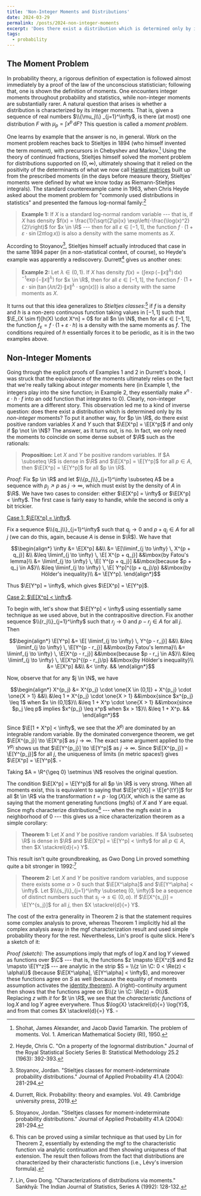 ```yaml
---
title: 'Non-Integer Moments and Distributions'
date: 2024-03-29
permalink: /posts/2024-non-integer-moments
excerpt: 'Does there exist a distribution which is determined only by its non-integer moments? To put it another way, for $p \geq 0$, do there exist random variables $X$ and $Y$ supported on $(0, \infty)$ such that $\mathbb{E}[X^p] = \mathbb{E}[X^p]$ if and only if $p \not \in \mathbb{N}$?'
tags:
  - probability
---
```

$\newcommand{\N}{\mathbb{N}}$
$\newcommand{\R}{\mathbb{R}}$
$\newcommand{\E}{\mathbb{E}}$
$\newcommand{\C}{\mathbb{C}}$
$\renewcommand{\P}{\mathbb{P}}$
$\newcommand{\one}[1]{\boldsymbol{1}_{#1}}$
## The Moment Problem

In probability theory, a rigorous definition of expectation is followed almost immediately by a proof of the law of the unconscious statistician; following that, one is shown the definition of moments. One encounters integer moments throughout probability and statistics, while non-integer moments are substantially rarer. A natural question that arises is whether a distribution is characterized by its integer moments. That is, given a sequence of real numbers $\\{\mu_j\\} _{j=1}^\infty$, is there (at most) one distribution $F$ with $\mu_p = \int x^p \, \mathrm{d}F$? This question is called a <i>moment problem</i>.

One learns by example that the answer is no, in general. Work on the moment problem reaches back to Stieltjes in 1894 (who himself invented the term <i>moment</i>), with precursors in Chebyshev and Markov.[^1] Using the theory of continued fractions, Stieltjes himself solved the moment problem for distributions supported on $(0, \infty)$, ultimately showing that it relied on the positivity of the determinants of what we now call [Hankel matrices](https://en.wikipedia.org/wiki/Hankel_matrix) built up from the prescribed moments (in the days before measure theory, Stieltjes' moments were defined by what we know today as Riemann-Stieltjes integrals). The standard counterexample came in 1963, when Chris Heyde asked about the moment problem for "commonly used distributions in statistics" and presented the famous log-normal family:[^2]

> <b>Example 1:</b> If $X$ is a standard log-normal random variable --- that is, if $X$ has density $f(x) = \frac{1}{\sqrt{2\pi}x} \exp\left(-\frac{\log(x)^2}{2}\right)$ for $x \in \R$ --- then for all $\varepsilon \in [-1,1]$, the function $f \cdot (1 + \varepsilon \cdot \sin(2\pi \log{x}))$ is also a density with the same moments as $X$.

According to Stoyanov[^3], Stieltjes himself actually introduced that case in the same 1894 paper (in a non-statistical context, of course), so Heyde's example was apparently a rediscovery. Durrett[^4] gives us another ones:

> <b>Example 2:</b> Let $\lambda \in (0,1)$. If $X$ has density $f(x) = \left(\int \exp(-\|x\|^\lambda) \, \mathrm{d}x \right)^{-1} \exp\left(-\|x\|^{\lambda}\right)$ for $x \in \R$, then for all $\varepsilon \in [-1,1]$, the function $f \cdot (1 + \varepsilon \cdot \sin( \tan(\lambda \pi /2) \cdot \|x\|^\lambda \cdot \mathrm{sgn}(x)))$ is also a density with the same moments as $X$.

It turns out that this idea generalizes to <i>Stieltjes classes</i>:[^3] if $f$ is a density and $h$ is a non-zero continuous function taking values in $[-1,1]$ such that $\E_{X \sim f}[h(X) \cdot X^n] = 0$ for all $n \in \N$, then for all $\epsilon \in [-1,1]$, the function $f_\varepsilon = f \cdot (1 + \varepsilon \cdot h)$ is a density with the same moments as $f$. The conditions required of $h$ essentially forces it to be periodic, as it is in the two examples above.


## Non-Integer Moments

Going through the explicit proofs of Examples 1 and 2 in Durrett's book, I was struck that the equivalance of the moments ultimately relies on the fact that we're really talking about <i>integer</i> moments here (in Example 1, the integers play into the sine function; in Example 2, they essentially make $x^n \cdot \varepsilon \cdot h \cdot f$ into an odd function that integrates to $0$). Clearly, non-integer moments are a different story. This observation led me to a kind of inverse question: does there exist a distribution which is determined only by its <i>non-integer</i> moments? To put it another way, for $p \in \R$, do there exist positive random variables $X$ and $Y$ such that $\E[X^p] = \E[X^p]$ if and only if $p \not \in \N$? The answer, as it turns out, is no. In fact, we only need the moments to coincide on some dense subset of $\R$ such as the rationals:

> <b>Proposition:</b> Let $X$ and $Y$ be positive random variables. If $A \subseteq \R$ is dense in $\R$ and $\E[X^p] = \E[Y^p]$ for all $p \in A$, then $\E[X^p] = \E[Y^p]$ for all $p \in \R$.

<i>Proof:</i> Fix $p \in \R$ and let $\\{p_j\\}_{j=1}^\infty \subseteq A$ be a sequence with $p_j \nearrow p$ as $j \to \infty$, which must exist by the density of $A$ in $\R$. We have two cases to consider: either $\E[X^p] = \infty$ or $\E[X^p] < \infty$. The first case is fairly easy to handle, while the second is only a bit trickier.


<u> Case 1: $\E[X^p] = \infty$</u>.

Fix a sequence $\\{q_j\\}_{j=1}^\infty$ such that $q_j \to 0$ and $p + q_j \in A$ for all $j$ (we can do this, again, because $A$ is dense in $\R$). We have that

$$\begin{align*}
\infty &= \E[X^p] &&\\
&= \E[\liminf_{j \to \infty} \, X^{p + q_j}] &\\ 
&\leq \liminf_{j \to \infty} \, \E[ X^{p + q_j}] &&\mbox{by Fatou's lemma}\\
&= \liminf_{j \to \infty} \, \E[ Y^{p + q_j}] &&\mbox{because $p + q_j \in A$}\\
&\leq \liminf_{j \to \infty} \, \E[ Y^p]^{(p + q_j)/p}  &&\mbox{by Hölder's inequality}\\
&= \E[Y^p].
\end{align*}$$

Thus $\E[Y^p] = \infty$, which gives $\E[X^p] = \E[Y^p]$.


<u> Case 2: $\E[X^p] < \infty$</u>.

To begin with, let's show that $\E[Y^p] < \infty$ using essentially same technique as we used above, but in the contrapositive direction. Fix another sequence $\\{r_j\\}_{j=1}^\infty$ such that $r_j \to 0$ and $p - r_j \in A$ for all $j$. Then 

$$\begin{align*}
\E[Y^p] &= \E[ \liminf_{j \to \infty} \, Y^{p - r_j}] &&\\
&\leq \liminf_{j \to \infty} \, \E[Y^{p - r_j}] &&\mbox{by Fatou's lemma}\\
&= \liminf_{j \to \infty} \, \E[X^{p - r_j}]  &&\mbox{because $p - r_j \in A$}\\
&\leq \liminf_{j \to \infty} \, \E[X^p]^{(p - r_j)/p}  &&\mbox{by Hölder's inequality}\\
&= \E[X^p] &&\\
&< \infty. &&
\end{align*}$$

Now, observe that for any $j \in \N$, we have

$$\begin{align*}
X^{p_j} &= X^{p_j} \cdot \one{X \in (0,1]} + X^{p_j} \cdot \one{X > 1} &&\\
&\leq 1 + X^{p_j} \cdot \one{X > 1} &&\mbox{since $x^{p_j} \leq 1$ when $x \in (0,1]$}\\
&\leq 1 + X^p \cdot \one{X > 1} &&\mbox{since $p_j \leq p$ implies $x^{p_j} \leq x^p$ when $x > 1$}\\
&\leq 1 + X^p. &&
\end{align*}$$

Since $\E[1 + X^p] < \infty$, we see that the $X^{p_j}$ are dominated by an integrable random variable. By the dominated convergence theorem, we get $\E[X^{p_j}] \to \E[X^p]$ as $j \to \infty$. The exact same argument applied to the $Y^{p_j}$ shows us that $\E[Y^{p_j}] \to \E[Y^p]$ as $j \to \infty$. Since $\E[X^{p_j}] = \E[Y^{p_j}]$ for all $j$, the uniqueness of limits (in metric spaces!) gives $\E[X^p] = \E[Y^p]$. $\square$

Taking $A = \R^{\geq 0} \setminus \N$ resolves the original question.

The condition $\E[X^p] = \E[Y^p]$ for all $p \in \R$ is very strong. When all moments exist, this is equivalent to saying that $\E[e^{tX}] = \E[e^{tY}]$ for all $t \in \R$ via the transformation $t = p \cdot \log(X)/X$, which is the same as saying that the moment generating functions (mgfs) of $X$ and $Y$ are equal. Since mgfs characterize distributions[^5] --- when the mgfs exist in a neighborhood of $0$  --- this gives us a nice characterization theorem as a simple corollary:

> <b>Theorem 1:</b> Let $X$ and $Y$ be positive random variables. If $A \subseteq \R$ is dense in $\R$ and $\E[X^p] = \E[Y^p] < \infty$ for all $p \in A$, then $X \stackrel{d}{=} Y$. 

This result isn't quite groundbreaking, as Gwo Dong Lin proved something quite a bit stronger in 1992:[^6]

> <b>Theorem 2:</b> Let $X$ and $Y$ be positive random variables, and suppose there exists some $\alpha > 0$ such that $\E[X^\alpha]$ and $\E[Y^\alpha] < \infty$. Let $\\{s_j\\}_{j=1}^\infty \subseteq (0, \infty)$ be a sequence of distinct numbers such that $s_j \to s \in (0, \alpha)$. If $\E[X^{s_j}] = \E[Y^{s_j}]$ for all $j$, then $X \stackrel{d}{=} Y$.

The cost of the extra generality in Theorem 2 is that the statement requires some complex analysis to prove, whereas Theorem 1 implicitly hid all the complex analysis away in the mgf characterization result and used simple probability theory for the rest. Nevertheless, Lin's proof is quite slick. Here's a sketch of it:

<i>Proof (sketch):</i> The assumptions imply that mgfs of $\log{X}$ and $\log{Y}$ viewed as functions over $\C$ --- that is, the functions $z \mapsto \E[X^z]$ and $z \mapsto \E[Y^z]$ --- are analytic in the strip $S = \\{z \in \C: 0 < \Re(z) < \alpha\\}$ (because $\E[X^\alpha], \E[Y^\alpha] < \infty$), and moreover these functions agree on $S$ as well (because the equality of moments assumption activates the [identity theorem](https://en.wikipedia.org/wiki/Identity_theorem)). A (right)-continuity argument then shows that the functions agree on $\\{z \in \C: \Re(z) = 0\\}$. Replacing $z$ with $it$ for $t \in \R$, we see that the <i>characteristic functions</i> of $\log{X}$ and $\log{Y}$ agree everywhere. Thus $\log{X} \stackrel{d}{=} \log{Y}$, and from that comes $X \stackrel{d}{=} Y$. $\square$


[^1]: Shohat, James Alexander, and Jacob David Tamarkin. The problem of moments. Vol. 1. American Mathematical Society (RI), 1950.
[^2]: Heyde, Chris C. "On a property of the lognormal distribution." Journal of the Royal Statistical Society Series B: Statistical Methodology 25.2 (1963): 392-393.
[^3]: Stoyanov, Jordan. "Stieltjes classes for moment-indeterminate probability distributions." Journal of Applied Probability 41.A (2004): 281-294.
[^4]: Durrett, Rick. Probability: theory and examples. Vol. 49. Cambridge university press, 2019.
[^5]: This can be proved using a similar technique as that used by Lin for Theorem 2, essentially by extending the mgf to the characteristic function via analytic continuation and then showing uniquness of that extension. The result then follows from the fact that distributions are characterized by their characteristic functions (i.e., Lévy's inversion formula).
[^6]: Lin, Gwo Dong. "Characterizations of distributions via moments." Sankhyā: The Indian Journal of Statistics, Series A (1992): 128-132.


